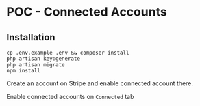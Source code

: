 # POC - Connected Accounts

## Installation
```shell
cp .env.example .env && composer install
php artisan key:generate
php artisan migrate 
npm install
```

Create an account on Stripe and enable connected account there.

Enable connected accounts on `Connected` tab
